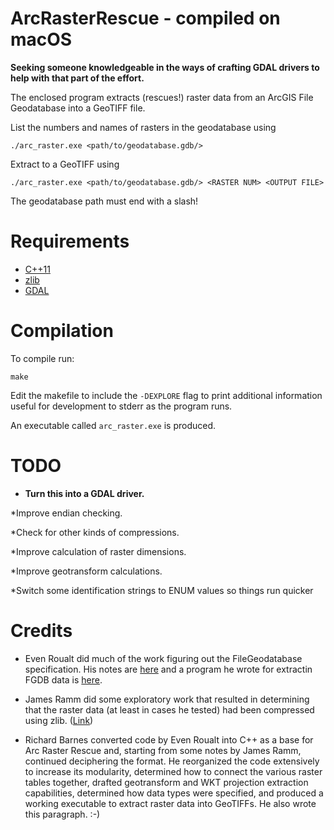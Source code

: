 ArcRasterRescue - compiled on macOS
===================================

**Seeking someone knowledgeable in the ways of crafting GDAL drivers to help with that part of the effort.**

The enclosed program extracts (rescues!) raster data from an ArcGIS File
Geodatabase into a GeoTIFF file.

List the numbers and names of rasters in the geodatabase using

    ./arc_raster.exe <path/to/geodatabase.gdb/>

Extract to a GeoTIFF using

    ./arc_raster.exe <path/to/geodatabase.gdb/> <RASTER NUM> <OUTPUT FILE>

The geodatabase path must end with a slash!

Requirements
============

* [C++11](https://en.wikipedia.org/wiki/C%2B%2B11)
* [zlib](http://www.zlib.net/)
* [GDAL](http://www.gdal.org/)

Compilation
===========

To compile run:

    make

Edit the makefile to include the `-DEXPLORE` flag to print additional
information useful for development to stderr as the program runs.

An executable called `arc_raster.exe` is produced.

TODO
====

* **Turn this into a GDAL driver.**

*Improve endian checking.

*Check for other kinds of compressions.

*Improve calculation of raster dimensions.

*Improve geotransform calculations.

*Switch some identification strings to ENUM values so things run quicker


Credits
=======

* Even Roualt did much of the work figuring out the FileGeodatabase specification. His notes are [here](https://github.com/rouault/dump_gdbtable/wiki/FGDB-Spec) and a program he wrote for extractin FGDB data is [here](https://github.com/rouault/dump_gdbtable).

* James Ramm did some exploratory work that resulted in determining that the raster data (at least in cases he tested) had been compressed using zlib. ([Link](http://lists.osgeo.org/pipermail/gdal-dev/2016-July/044761.html))

* Richard Barnes converted code by Even Roualt into C++ as a base for Arc Raster Rescue and, starting from some notes by James Ramm, continued deciphering the format. He reorganized the code extensively to increase its modularity, determined how to connect the various raster tables together, drafted geotransform and WKT projection extraction capabilities, determined how data types were specified, and produced a working executable to extract raster data into GeoTIFFs. He also wrote this paragraph. :-)
